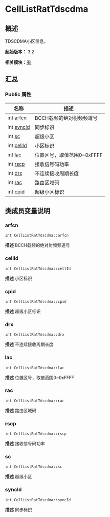 # CellListRatTdscdma


## 概述

TDSCDMA小区信息。

**起始版本：** 3.2

**相关模块：**[Ril](_ril_v11.md)


## 汇总


### Public 属性

| 名称 | 描述 | 
| -------- | -------- |
| int [arfcn](#arfcn) | BCCH载频的绝对射频频道号  | 
| int [syncId](#syncid) | 同步标识  | 
| int [sc](#sc) | 超级小区  | 
| int [cellId](#cellid) | 小区标识  | 
| int [lac](#lac) | 位置区号，取值范围0~0xFFFF  | 
| int [rscp](#rscp) | 接收信号码功率  | 
| int [drx](#drx) | 不连续接收周期长度  | 
| int [rac](#rac) | 路由区域码  | 
| int [cpid](#cpid) | 超级小区标识  | 


## 类成员变量说明


### arfcn

```
int CellListRatTdscdma::arfcn
```
**描述**
BCCH载频的绝对射频频道号


### cellId

```
int CellListRatTdscdma::cellId
```
**描述**
小区标识


### cpid

```
int CellListRatTdscdma::cpid
```
**描述**
超级小区标识


### drx

```
int CellListRatTdscdma::drx
```
**描述**
不连续接收周期长度


### lac

```
int CellListRatTdscdma::lac
```
**描述**
位置区号，取值范围0~0xFFFF


### rac

```
int CellListRatTdscdma::rac
```
**描述**
路由区域码


### rscp

```
int CellListRatTdscdma::rscp
```
**描述**
接收信号码功率


### sc

```
int CellListRatTdscdma::sc
```
**描述**
超级小区


### syncId

```
int CellListRatTdscdma::syncId
```
**描述**
同步标识

